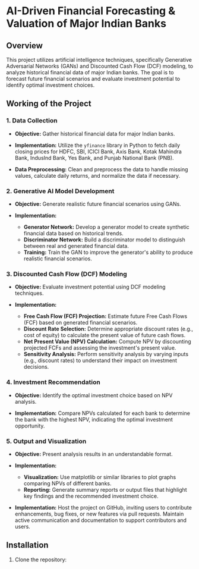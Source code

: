 # AI-Driven Financial Forecasting & Valuation of Major Indian Banks

## Overview

This project utilizes artificial intelligence techniques, specifically Generative Adversarial Networks (GANs) and Discounted Cash Flow (DCF) modeling, to analyze historical financial data of major Indian banks. The goal is to forecast future financial scenarios and evaluate investment potential to identify optimal investment choices.

## Working of the Project

### 1. Data Collection

- **Objective:** Gather historical financial data for major Indian banks.
  
- **Implementation:** Utilize the `yfinance` library in Python to fetch daily closing prices for HDFC, SBI, ICICI Bank, Axis Bank, Kotak Mahindra Bank, IndusInd Bank, Yes Bank, and Punjab National Bank (PNB).
  
- **Data Preprocessing:** Clean and preprocess the data to handle missing values, calculate daily returns, and normalize the data if necessary.

### 2. Generative AI Model Development

- **Objective:** Generate realistic future financial scenarios using GANs.

- **Implementation:**
  - **Generator Network:** Develop a generator model to create synthetic financial data based on historical trends.
  - **Discriminator Network:** Build a discriminator model to distinguish between real and generated financial data.
  - **Training:** Train the GAN to improve the generator's ability to produce realistic financial scenarios.

### 3. Discounted Cash Flow (DCF) Modeling

- **Objective:** Evaluate investment potential using DCF modeling techniques.

- **Implementation:**
  - **Free Cash Flow (FCF) Projection:** Estimate future Free Cash Flows (FCF) based on generated financial scenarios.
  - **Discount Rate Selection:** Determine appropriate discount rates (e.g., cost of equity) to calculate the present value of future cash flows.
  - **Net Present Value (NPV) Calculation:** Compute NPV by discounting projected FCFs and assessing the investment's present value.
  - **Sensitivity Analysis:** Perform sensitivity analysis by varying inputs (e.g., discount rates) to understand their impact on investment decisions.

### 4. Investment Recommendation

- **Objective:** Identify the optimal investment choice based on NPV analysis.

- **Implementation:** Compare NPVs calculated for each bank to determine the bank with the highest NPV, indicating the optimal investment opportunity.

### 5. Output and Visualization

- **Objective:** Present analysis results in an understandable format.

- **Implementation:**
  - **Visualization:** Use matplotlib or similar libraries to plot graphs comparing NPVs of different banks.
  - **Reporting:** Generate summary reports or output files that highlight key findings and the recommended investment choice.



- **Implementation:** Host the project on GitHub, inviting users to contribute enhancements, bug fixes, or new features via pull requests. Maintain active communication and documentation to support contributors and users.

## Installation

1. Clone the repository:
